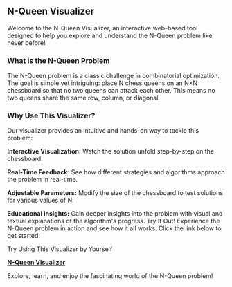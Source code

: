 <h2>N-Queen Visualizer</h2>
Welcome to the N-Queen Visualizer, an interactive web-based tool designed to help you explore and understand the N-Queen problem like never before!

<h3>What is the N-Queen Problem</h3>
The N-Queen problem is a classic challenge in combinatorial optimization. The goal is simple yet intriguing: place N chess queens on an N×N chessboard so that no two queens can attack each other. This means no two queens share the same row, column, or diagonal.

<h3>Why Use This Visualizer?</h3>
Our visualizer provides an intuitive and hands-on way to tackle this problem:

**Interactive Visualization:** Watch the solution unfold step-by-step on the chessboard.

**Real-Time Feedback:** See how different strategies and algorithms approach the problem in real-time.

**Adjustable Parameters:** Modify the size of the chessboard to test solutions for various values of N.

**Educational Insights:** Gain deeper insights into the problem with visual and textual explanations of the algorithm's progress.
Try It Out!
Experience the N-Queen problem in action and see how it all works. Click the link below to get started:

Try Using This Visualizer by Yourself

[**N-Queen Visualizer**](https://anujsingh21.github.io/N-Queens-Visualization/).

Explore, learn, and enjoy the fascinating world of the N-Queen problem!
